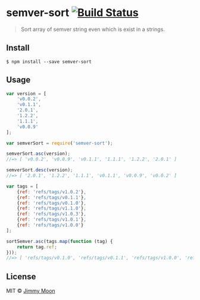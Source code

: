 # semver-sort [![Build Status](https://travis-ci.org/ragingwind/semver-sort.svg?branch=master)](https://travis-ci.org/ragingwind/semver-sort)

> Sort array of semver string even which is exist in a strings.


## Install

```
$ npm install --save semver-sort
```

## Usage

```js
var version = [
	'v0.0.2',
	'v0.1.1',
	'2.0.1',
	'1.2.2',
	'1.1.1',
	'v0.0.9'
];

var semverSort = require('semver-sort');

semverSort.asc(version);
//=> [ 'v0.0.2', 'v0.0.9', 'v0.1.1', '1.1.1', '1.2.2', '2.0.1' ]

semverSort.desc(version);
//=> [ '2.0.1', '1.2.2', '1.1.1', 'v0.1.1', 'v0.0.9', 'v0.0.2' ]

var tags = [
	{ref: 'refs/tags/v1.0.2'},
	{ref: 'refs/tags/v0.1.1'},
	{ref: 'refs/tags/v0.1.0'},
	{ref: 'refs/tags/v1.1.0'},
	{ref: 'refs/tags/v1.0.3'},
	{ref: 'refs/tags/v1.0.1'},
	{ref: 'refs/tags/v1.0.0'}
];

sortSemver.asc(tags.map(function (tag) {
	return tag.ref;
}));
//=> [ 'refs/tags/v0.1.0', 'refs/tags/v0.1.1', 'refs/tags/v1.0.0', 'refs/tags/v1.0.1', 'refs/tags/v1.0.2', 'refs/tags/v1.0.3', 'refs/tags/v1.1.0' ]
```

## License

MIT © [Jimmy Moon](http://ragingwind.me)
